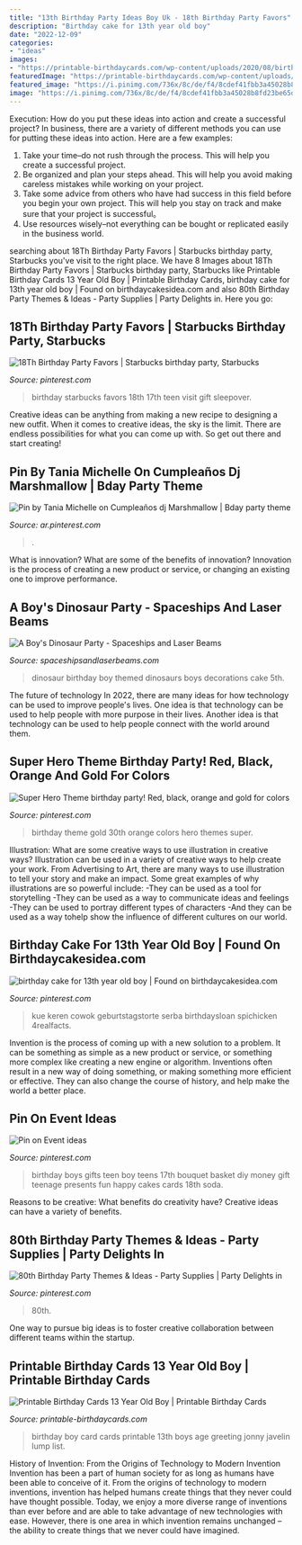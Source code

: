 ```yaml
---
title: "13th Birthday Party Ideas Boy Uk - 18th Birthday Party Favors"
description: "Birthday cake for 13th year old boy"
date: "2022-12-09"
categories:
- "ideas"
images:
- "https://printable-birthdaycards.com/wp-content/uploads/2020/08/birthday-cards-for-boy-13-amazon-co-uk.jpg"
featuredImage: "https://printable-birthdaycards.com/wp-content/uploads/2020/08/birthday-cards-for-boy-13-amazon-co-uk.jpg"
featured_image: "https://i.pinimg.com/736x/8c/de/f4/8cdef41fbb3a45028b8fd23be65d1e8c--birthday-bouquet-teen-boys.jpg"
image: "https://i.pinimg.com/736x/8c/de/f4/8cdef41fbb3a45028b8fd23be65d1e8c--birthday-bouquet-teen-boys.jpg"
---
```



Execution: How do you put these ideas into action and create a successful project?
In business, there are a variety of different methods you can use for putting these ideas into action. Here are a few examples:
1. Take your time–do not rush through the process. This will help you create a successful project.
2. Be organized and plan your steps ahead. This will help you avoid making careless mistakes while working on your project.
3. Take some advice from others who have had success in this field before you begin your own project. This will help you stay on track and make sure that your project is successful。
4. Use resources wisely–not everything can be bought or replicated easily in the business world.

	

		
searching about 18Th Birthday Party Favors | Starbucks birthday party, Starbucks you've visit to the right place. We have 8 Images about 18Th Birthday Party Favors | Starbucks birthday party, Starbucks like Printable Birthday Cards 13 Year Old Boy | Printable Birthday Cards, birthday cake for 13th year old boy | Found on birthdaycakesidea.com and also 80th Birthday Party Themes &amp; Ideas - Party Supplies | Party Delights in. Here you go:
		
    
## 18Th Birthday Party Favors | Starbucks Birthday Party, Starbucks

<img loading=lazy src="https://i.pinimg.com/736x/ca/bc/b7/cabcb749f37b0b2c380df5ef29ae21cd.jpg" onerror="this.onerror=null;this.src='https://tse4.mm.bing.net/th?id=OIP.nPv6V5Q405iLv72FPKRWjwHaGp&amp;pid=15.1';" alt="18Th Birthday Party Favors | Starbucks birthday party, Starbucks">

_Source: pinterest.com_

>birthday starbucks favors 18th 17th teen visit gift sleepover. 

	

Creative ideas can be anything from making a new recipe to designing a new outfit. When it comes to creative ideas, the sky is the limit. There are endless possibilities for what you can come up with. So get out there and start creating!

    
## Pin By Tania Michelle On Cumpleaños Dj Marshmallow | Bday Party Theme

<img loading=lazy src="https://i.pinimg.com/736x/ad/1d/25/ad1d254a2aa51e00a237edf10835fc02.jpg" onerror="this.onerror=null;this.src='https://tse3.mm.bing.net/th?id=OIP.RxGJILlHtaqTMKCRv8U1-QHaJ4&amp;pid=15.1';" alt="Pin by Tania Michelle on Cumpleaños dj Marshmallow | Bday party theme">

_Source: ar.pinterest.com_

>. 

	

What is innovation? What are some of the benefits of innovation?
Innovation is the process of creating a new product or service, or changing an existing one to improve performance.

    
## A Boy&#039;s Dinosaur Party - Spaceships And Laser Beams

<img loading=lazy src="https://spaceshipsandlaserbeams.com/wp-content/uploads/2015/09/dinosaur-themed-birthday-party-ideas-boys.jpg" onerror="this.onerror=null;this.src='https://tse3.mm.bing.net/th?id=OIP.vkKZ85RzDNE1_zH_epgCBwHaLH&amp;pid=15.1';" alt="A Boy&#039;s Dinosaur Party - Spaceships and Laser Beams">

_Source: spaceshipsandlaserbeams.com_

>dinosaur birthday boy themed dinosaurs boys decorations cake 5th. 

	

The future of technology
In 2022, there are many ideas for how technology can be used to improve people's lives. One idea is that technology can be used to help people with more purpose in their lives. Another idea is that technology can be used to help people connect with the world around them.

    
## Super Hero Theme Birthday Party! Red, Black, Orange And Gold For Colors

<img loading=lazy src="https://i.pinimg.com/736x/ac/81/1d/ac811de0b9b51ab8b6900f681b187caa--super-hero-theme-red-black.jpg" onerror="this.onerror=null;this.src='https://tse2.mm.bing.net/th?id=OIP.ikLj2tOeGK0MXutOnhw4LQHaJQ&amp;pid=15.1';" alt="Super Hero Theme birthday party! Red, black, orange and gold for colors">

_Source: pinterest.com_

>birthday theme gold 30th orange colors hero themes super. 

	

Illustration: What are some creative ways to use illustration in creative ways?
Illustration can be used in a variety of creative ways to help create your work. From Advertising to Art, there are many ways to use illustration to tell your story and make an impact. Some great examples of why illustrations are so powerful include: 
-They can be used as a tool for storytelling 
-They can be used as a way to communicate ideas and feelings 
-They can be used to portray different types of characters 
-And they can be used as a way tohelp show the influence of different cultures on our world.

    
## Birthday Cake For 13th Year Old Boy | Found On Birthdaycakesidea.com

<img loading=lazy src="https://s-media-cache-ak0.pinimg.com/736x/94/44/40/94444072b80012c4e36bbb865585a2c2.jpg" onerror="this.onerror=null;this.src='https://tse4.mm.bing.net/th?id=OIP.YkOSSWiDdLVOGdwceTzobgHaKl&amp;pid=15.1';" alt="birthday cake for 13th year old boy | Found on birthdaycakesidea.com">

_Source: pinterest.com_

>kue keren cowok geburtstagstorte serba birthdaysloan spichicken 4realfacts. 

	

Invention is the process of coming up with a new solution to a problem. It can be something as simple as a new product or service, or something more complex like creating a new engine or algorithm. Inventions often result in a new way of doing something, or making something more efficient or effective. They can also change the course of history, and help make the world a better place.

    
## Pin On Event Ideas

<img loading=lazy src="https://i.pinimg.com/736x/8c/de/f4/8cdef41fbb3a45028b8fd23be65d1e8c--birthday-bouquet-teen-boys.jpg" onerror="this.onerror=null;this.src='https://tse2.mm.bing.net/th?id=OIP.WdbYEqFAmjILkSiQSf-otwHaJ3&amp;pid=15.1';" alt="Pin on Event ideas">

_Source: pinterest.com_

>birthday boys gifts teen boy teens 17th bouquet basket diy money gift teenage presents fun happy cakes cards 18th soda. 

	

Reasons to be creative: What benefits do creativity have?
Creative ideas can have a variety of benefits.

    
## 80th Birthday Party Themes &amp; Ideas - Party Supplies | Party Delights In

<img loading=lazy src="https://i.pinimg.com/736x/8f/b2/87/8fb287d39d582618846b085a644fabaa.jpg" onerror="this.onerror=null;this.src='https://tse1.mm.bing.net/th?id=OIP.K9Rr9EIsqfOlCA6oGuyk9AHaHa&amp;pid=15.1';" alt="80th Birthday Party Themes &amp; Ideas - Party Supplies | Party Delights in">

_Source: pinterest.com_

>80th. 

	

One way to pursue big ideas is to foster creative collaboration between different teams within the startup.

    
## Printable Birthday Cards 13 Year Old Boy | Printable Birthday Cards

<img loading=lazy src="https://printable-birthdaycards.com/wp-content/uploads/2020/08/birthday-cards-for-boy-13-amazon-co-uk.jpg" onerror="this.onerror=null;this.src='https://tse1.mm.bing.net/th?id=OIP.jiE1XJTwybuOuZ5PV0I5EgHaK0&amp;pid=15.1';" alt="Printable Birthday Cards 13 Year Old Boy | Printable Birthday Cards">

_Source: printable-birthdaycards.com_

>birthday boy card cards printable 13th boys age greeting jonny javelin lump list. 

	

History of Invention: From the Origins of Technology to Modern Invention
Invention has been a part of human society for as long as humans have been able to conceive of it. From the origins of technology to modern inventions, invention has helped humans create things that they never could have thought possible. Today, we enjoy a more diverse range of inventions than ever before and are able to take advantage of new technologies with ease. However, there is one area in which invention remains unchanged – the ability to create things that we never could have imagined.


